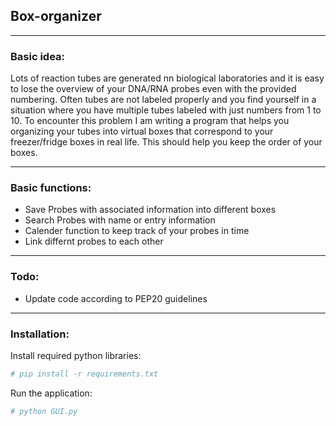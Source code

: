 ## Box-organizer

---

### Basic idea:

Lots of reaction tubes are generated nn biological laboratories and it is easy to lose the overview of your DNA/RNA probes even with the provided numbering. Often tubes are not labeled properly and you find yourself in a situation where you have multiple tubes labeled with just numbers from 1 to 10. To encounter this problem I am writing a program that helps you organizing your tubes into virtual boxes that correspond to your freezer/fridge boxes in real life. This should help you keep the order of your boxes.

---

### Basic functions:

* Save Probes with associated information into different boxes
* Search Probes with name or entry information
* Calender function to keep track of your probes in time
* Link differnt probes to each other

---

### Todo:

* Update code according to PEP20 guidelines

---

### Installation:

Install required python libraries:

```python
# pip install -r requirements.txt
```

Run the application:

```python
# python GUI.py
```
